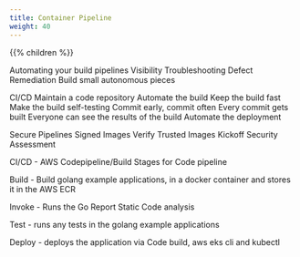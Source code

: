 ```yaml
---
title: Container Pipeline
weight: 40
---
```


{{% children  %}}


Automating your build pipelines
Visibility
Troubleshooting
Defect Remediation
Build small autonomous pieces

CI/CD
Maintain a code repository
Automate the build
Keep the build fast
Make the build self-testing
Commit early, commit often
Every commit gets built
Everyone can see the results of the build
Automate the deployment

Secure Pipelines
Signed Images
Verify Trusted Images
Kickoff Security Assessment


CI/CD - AWS Codepipeline/Build
Stages for Code pipeline

Build - Build golang example applications, in a docker container and stores it in the AWS ECR

Invoke - Runs the Go Report Static Code analysis

Test - runs any tests in the golang example applications

Deploy - deploys the application via Code build, aws eks cli and kubectl
